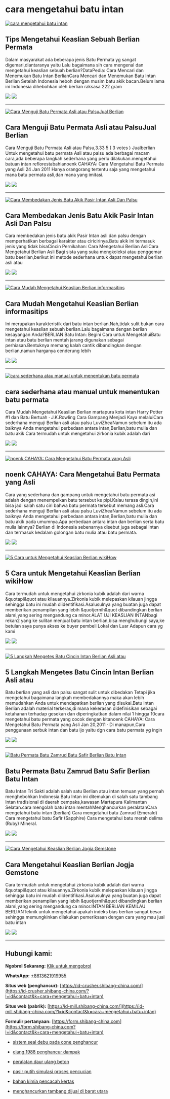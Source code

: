 # cara mengetahui batu intan

<a href="https://swt.shibang-china.com/?l=id&img&k=cara+mengetahui+batu+intan" target="_blank">![cara mengetahui batu intan](http://static.shibang-china.com/all-800x300/1024.jpg)</a>

## Tips Mengetahui Keaslian Sebuah Berlian Permata
Dalam masyarakat ada beberapa jenis Batu Permata yg sangat digemari,diantaranya yaitu Lalu bagaimana sih cara mengenal dan mengetahui keaslian sebuah berlian?DataPedia: Cara Mencari dan Menemukan Batu Intan BerlianCara Mencari dan Menemukan Batu Intan Berlian Setelah Indonesia heboh dengan musim batu akik bacan.Belum lama ini Indonesia dihebohkan oleh berlian raksasa 222 gram


<a href="https://whatsapp.shibangsoft.com/WhatsApp.php" target="_blank" title="WhatsApp">![](http://static.shibang-china.com/icon/whatsapp.png)</a> <a href="https://swt.shibang-china.com/?l=id&icon&k=cara+mengetahui+batu+intan" target="_blank">![](http://static.shibang-china.com/icon/chat-id.png)</a>

---

<a href="https://swt.shibang-china.com/?l=id&img&k=cara+mengetahui+batu+intan" target="_blank">![Cara Menguji Batu Permata Asli atau PalsuJual Berlian](http://static.shibang-china.com/all-800x300/479.jpg)</a>

## Cara Menguji Batu Permata Asli atau PalsuJual Berlian
Cara Menguji Batu Permata Asli atau Palsu,3.33 5 ( 3 votes ) Jualberlian Untuk mengetahui batu permata Asli atau palsu ada berbagai macam cara,ada beberapa langkah sederhana yang perlu dilakukan.mengetahui batuan intan reflorestabahianoenk CAHAYA: Cara Mengetahui Batu Permata yang Asli 24 Jan 2011 Hanya orangorang tertentu saja yang mengetahui mana batu permata asli,dan mana yang imitasi.


<a href="https://whatsapp.shibangsoft.com/WhatsApp.php" target="_blank" title="WhatsApp">![](http://static.shibang-china.com/icon/whatsapp.png)</a> <a href="https://swt.shibang-china.com/?l=id&icon&k=cara+mengetahui+batu+intan" target="_blank">![](http://static.shibang-china.com/icon/chat-id.png)</a>

---

<a href="https://swt.shibang-china.com/?l=id&img&k=cara+mengetahui+batu+intan" target="_blank">![Cara Membedakan Jenis Batu Akik Pasir Intan Asli Dan Palsu](http://static.shibang-china.com/all-800x300/643.jpg)</a>

## Cara Membedakan Jenis Batu Akik Pasir Intan Asli Dan Palsu
Cara membedakan jenis batu akik Pasir Intan asli dan palsu dengan memperhatikan berbagai karakter atau ciricirinya.Batu akik ini termasuk jenis yang tidak bisaCincin Pernikahan: Cara Mengetahui Berlian AsliCara Mengetahui Berlian Asli Bagi sista yang suka mengkoleksi atau penggemar batu beerlian,berikut ini metode sederhana untuk dapat mengetahui berlian asli atau


<a href="https://whatsapp.shibangsoft.com/WhatsApp.php" target="_blank" title="WhatsApp">![](http://static.shibang-china.com/icon/whatsapp.png)</a> <a href="https://swt.shibang-china.com/?l=id&icon&k=cara+mengetahui+batu+intan" target="_blank">![](http://static.shibang-china.com/icon/chat-id.png)</a>

---

<a href="https://swt.shibang-china.com/?l=id&img&k=cara+mengetahui+batu+intan" target="_blank">![Cara Mudah Mengetahui Keaslian Berlian informasitips](http://static.shibang-china.com/all-800x300/464.jpg)</a>

## Cara Mudah Mengetahui Keaslian Berlian informasitips
Ini merupakan karakteristik dari batu intan berlian.Nah,tidak sulit bukan cara mengetahui keaslian sebuah berlian.Lalu bagaimana dengan berlian kesayangan Anda?BERLIAN Batu Intan: Begini Cara untuk MengetahuiBatu intan atau batu berlian mentah jarang digunakan sebagai perhiasan.Bentuknya memang kalah cantik dibandingkan dengan berlian,namun harganya cenderung lebih


<a href="https://whatsapp.shibangsoft.com/WhatsApp.php" target="_blank" title="WhatsApp">![](http://static.shibang-china.com/icon/whatsapp.png)</a> <a href="https://swt.shibang-china.com/?l=id&icon&k=cara+mengetahui+batu+intan" target="_blank">![](http://static.shibang-china.com/icon/chat-id.png)</a>

---

<a href="https://swt.shibang-china.com/?l=id&img&k=cara+mengetahui+batu+intan" target="_blank">![cara sederhana atau manual untuk menentukan batu permata](http://static.shibang-china.com/all-800x300/148.jpg)</a>

## cara sederhana atau manual untuk menentukan batu permata
Cara Mudah Mengetahui Keaslian Berlian martapura kota intan Harry Potter #1 dan Batu Bertuah · J.K.Rowling Cara Gampang Menjadi Kaya melaluiCara sederhana menguji Berlian asli atau palsu LuviZheaNamun sebelum itu ada baiknya Anda mengetahui perbedaan antara intan,Berlian,batu mulia dan batu akik Cara termudah untuk mengetahui zirkonia kubik adalah dari


<a href="https://whatsapp.shibangsoft.com/WhatsApp.php" target="_blank" title="WhatsApp">![](http://static.shibang-china.com/icon/whatsapp.png)</a> <a href="https://swt.shibang-china.com/?l=id&icon&k=cara+mengetahui+batu+intan" target="_blank">![](http://static.shibang-china.com/icon/chat-id.png)</a>

---

<a href="https://swt.shibang-china.com/?l=id&img&k=cara+mengetahui+batu+intan" target="_blank">![noenk CAHAYA: Cara Mengetahui Batu Permata yang Asli](http://static.shibang-china.com/all-800x300/191.jpg)</a>

## noenk CAHAYA: Cara Mengetahui Batu Permata yang Asli
Cara yang sederhana dan gampang untuk mengetahui batu permata asi adalah dengan menempelkan batu tersebut ke pipi.Kalau terasa dingin,ini bisa jadi salah satu ciri bahwa batu permata tersebut memang asli.Cara sederhana menguji Berlian asli atau palsu LuviZheaNamun sebelum itu ada baiknya Anda mengetahui perbedaan antara intan,Berlian,batu mulia dan batu akik pada umumnya.Apa perbedaan antara intan dan berlian serta batu mulia lainnya? Berlian di Indonesia sebenarnya disebut juga sebagai intan dan termasuk kedalam golongan batu mulia atau batu permata.


<a href="https://whatsapp.shibangsoft.com/WhatsApp.php" target="_blank" title="WhatsApp">![](http://static.shibang-china.com/icon/whatsapp.png)</a> <a href="https://swt.shibang-china.com/?l=id&icon&k=cara+mengetahui+batu+intan" target="_blank">![](http://static.shibang-china.com/icon/chat-id.png)</a>

---

<a href="https://swt.shibang-china.com/?l=id&img&k=cara+mengetahui+batu+intan" target="_blank">![5 Cara untuk Mengetahui Keaslian Berlian wikiHow](http://static.shibang-china.com/all-800x300/837.jpg)</a>

## 5 Cara untuk Mengetahui Keaslian Berlian wikiHow
Cara termudah untuk mengetahui zirkonia kubik adalah dari warna &quotapi&quot atau kilauannya.Zirkonia kubik melepaskan kilauan jingga sehingga batu ini mudah diidentifikasi.Asalusulnya yang buatan juga dapat memberikan penampilan yang lebih &quotjernih&quot dibandingkan berlian alami,yang sering mengandung ca minor.ALAT UJI KEASLIAN INTANbagi rekan2 yang ke sulitan menjual batu intan berlian,bisa menghubungi saya,ke betulan saya punya akses ke buyer pembeli Lokal dan Luar Adapun cara yg kami


<a href="https://whatsapp.shibangsoft.com/WhatsApp.php" target="_blank" title="WhatsApp">![](http://static.shibang-china.com/icon/whatsapp.png)</a> <a href="https://swt.shibang-china.com/?l=id&icon&k=cara+mengetahui+batu+intan" target="_blank">![](http://static.shibang-china.com/icon/chat-id.png)</a>

---

<a href="https://swt.shibang-china.com/?l=id&img&k=cara+mengetahui+batu+intan" target="_blank">![5 Langkah Mengetes Batu Cincin Intan Berlian Asli atau](http://static.shibang-china.com/all-800x300/1274.jpg)</a>

## 5 Langkah Mengetes Batu Cincin Intan Berlian Asli atau
Batu berlian yang asli dan palsu sangat sulit untuk dibedakan Tetapi jika mengetahui bagaimana langkah membedakannya maka akan lebih memudahkan Anda untuk mendapatkan berlian yang disukai.Batu intan Berlian adalah material terkeras,di mana kekerasan didefinisikan sebagai ketahanan terhadap gesekan dan diperingkatkan dalam nilai 1 hingga 10cara mengetahui batu permata yang cocok dengan kitanoenk CAHAYA: Cara Mengetahui Batu Permata yang Asli Jan 20,2011 · Di manapun,Cara penggunaan serbuk intan dan batu ijo yaitu dgn cara batu permata yg ingin


<a href="https://whatsapp.shibangsoft.com/WhatsApp.php" target="_blank" title="WhatsApp">![](http://static.shibang-china.com/icon/whatsapp.png)</a> <a href="https://swt.shibang-china.com/?l=id&icon&k=cara+mengetahui+batu+intan" target="_blank">![](http://static.shibang-china.com/icon/chat-id.png)</a>

---

<a href="https://swt.shibang-china.com/?l=id&img&k=cara+mengetahui+batu+intan" target="_blank">![Batu Permata Batu Zamrud Batu Safir Berlian Batu Intan](http://static.shibang-china.com/all-800x300/1255.jpg)</a>

## Batu Permata Batu Zamrud Batu Safir Berlian Batu Intan
Batu Intan Tri Sakti adalah salah satu Berlian atau intan temuan yang pernah menghebohkan Indonesia.Batu Intan ini ditemukan di salah satu tambang Intan tradisional di daerah cempaka,kawasan Martapura Kalimantan Selatan.cara mengolah batu intan mentahMenghancurkan peralatanCara mengetahui batu intan (berlian) Cara mengetahui batu Zamrud (Emerald) Cara mengetahui batu Safir (Sapphire) Cara mengetahui batu merah delima (Ruby) Mineral.


<a href="https://whatsapp.shibangsoft.com/WhatsApp.php" target="_blank" title="WhatsApp">![](http://static.shibang-china.com/icon/whatsapp.png)</a> <a href="https://swt.shibang-china.com/?l=id&icon&k=cara+mengetahui+batu+intan" target="_blank">![](http://static.shibang-china.com/icon/chat-id.png)</a>

---

<a href="https://swt.shibang-china.com/?l=id&img&k=cara+mengetahui+batu+intan" target="_blank">![Cara Mengetahui Keaslian Berlian Jogja Gemstone](http://static.shibang-china.com/all-800x300/1028.jpg)</a>

## Cara Mengetahui Keaslian Berlian Jogja Gemstone
Cara termudah untuk mengetahui zirkonia kubik adalah dari warna &quotapi&quot atau kilauannya.Zirkonia kubik melepaskan kilauan jingga sehingga batu ini mudah diidentifikasi.Asalusulnya yang buatan juga dapat memberikan penampilan yang lebih &quotjernih&quot dibandingkan berlian alami,yang sering mengandung ca minor.INTAN BERLIAN KEMILAU BERLIANTeknik untuk mengetahui apakah indeks bias berlian sangat besar sehingga memungkinkan dilakukan pemeriksaan dengan cara yang mau jual batu intan


<a href="https://whatsapp.shibangsoft.com/WhatsApp.php" target="_blank" title="WhatsApp">![](http://static.shibang-china.com/icon/whatsapp.png)</a> <a href="https://swt.shibang-china.com/?l=id&icon&k=cara+mengetahui+batu+intan" target="_blank">![](http://static.shibang-china.com/icon/chat-id.png)</a>

---
## Hubungi kami:

**Ngobrol Sekarang:** [Klik untuk mengobrol](https://swt.shibang-china.com?l=id&contact&k=cara+mengetahui+batu+intan)

**WhatsApp:**  [+8613621919955](https://whatsapp.shibangsoft.com/WhatsApp.php)

**Situs web (penghancur):** [https://id-crusher.shibang-china.com/](https://id-crusher.shibang-china.com/?l=id&contact&k=cara+mengetahui+batu+intan)

**Situs web (pabrik):** [https://id-mill.shibang-china.com/](https://id-mill.shibang-china.com/?l=id&contact&k=cara+mengetahui+batu+intan)

**Formulir pertanyaan:** [https://form.shibang-china.com](https://form.shibang-china.com?l=id&contact&k=cara+mengetahui+batu+intan)

* [sistem seal debu pada cone penghancur](../35/sistem%20seal%20debu%20pada%20cone%20penghancur.md)

* [elang 1988 penghancur dampak](../35/elang%201988%20penghancur%20dampak.md)

* [peralatan daur ulang beton](../38/peralatan%20daur%20ulang%20beton.md)

* [pasir putih simulasi proses pencucian](../39/pasir%20putih%20simulasi%20proses%20pencucian.md)

* [bahan kimia pencacah kertas](../32/bahan%20kimia%20pencacah%20kertas.md)

* [menghancurkan tambang dijual di barat utara](../32/menghancurkan%20tambang%20dijual%20di%20barat%20utara.md)
